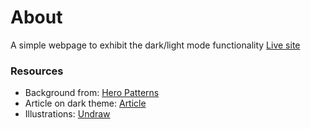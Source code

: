 # About
A simple webpage to exhibit the dark/light mode functionality [Live site](https://clupai8o0.github.io/light-dark-mode/)

### Resources
- Background from: [Hero Patterns](https://heropatterns.com/)
- Article on dark theme: [Article](https://blog.prototypr.io/how-to-design-a-dark-theme-for-your-android-app-3daeb264637?gi=784c2ddb9e8f)
- Illustrations: [Undraw](https://undraw.co/illustrations)
